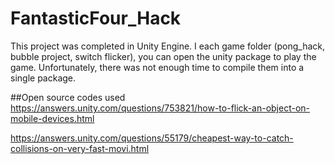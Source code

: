 
# FantasticFour_Hack
This project was completed in Unity Engine. I each game folder (pong_hack, bubble project, switch flicker), you can open the unity package to play the game. Unfortunately, there was not enough time to compile them into a single package.

##Open source codes used
https://answers.unity.com/questions/753821/how-to-flick-an-object-on-mobile-devices.html

https://answers.unity.com/questions/55179/cheapest-way-to-catch-collisions-on-very-fast-movi.html

